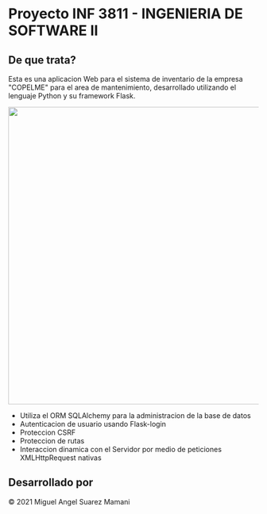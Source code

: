 # Proyecto INF 3811 - INGENIERIA DE SOFTWARE II
## De que trata?
Esta es una aplicacion Web para el sistema de inventario de la empresa "COPELME" para el area de mantenimiento, desarrollado utilizando el lenguaje Python y su framework Flask.

<p align="center"><img src="https://fiverr-res.cloudinary.com/images/q_auto,f_auto/gigs/46941709/original/d5ace87ba59d0d4e5151668e60e8eaf673153ff7/build-api-in-python-flask.jpg" width="600"></p>

- Utiliza el ORM SQLAlchemy para la administracion de la base de datos
- Autenticacion de usuario usando Flask-login 
- Proteccion CSRF
- Proteccion de rutas
- Interaccion dinamica con el Servidor por medio de peticiones XMLHttpRequest nativas

## Desarrollado por
&copy; 2021 Miguel Angel Suarez Mamani 